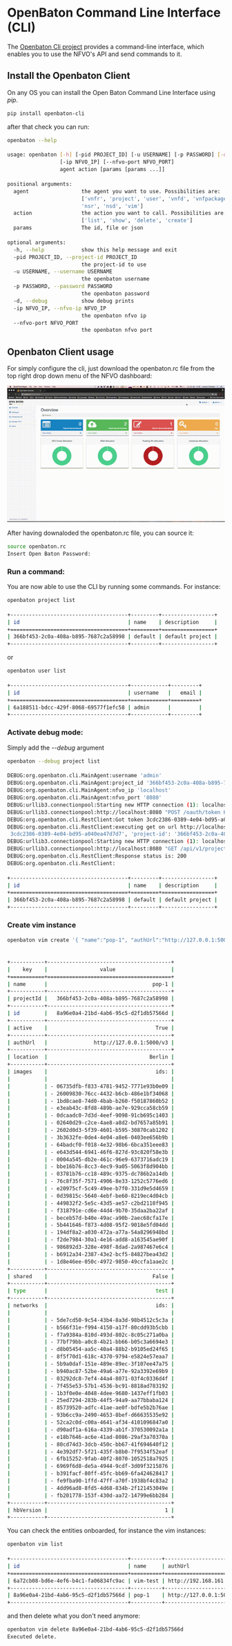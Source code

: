 # OpenBaton Command Line Interface (CLI)

The [Openbaton Cli project][openbaton-cli-github] provides a command-line interface, which enables you to use the NFVO's API and send commands to it.

## Install the Openbaton Client

On any OS you can install the Open Baton Command Line Interface using _pip_.

```bash
pip install openbaton-cli
```

after that check you can run:

```bash
openbaton --help

usage: openbaton [-h] [-pid PROJECT_ID] [-u USERNAME] [-p PASSWORD] [-d]
                 [-ip NFVO_IP] [--nfvo-port NFVO_PORT]
                 agent action [params [params ...]]

positional arguments:
  agent                 the agent you want to use. Possibilities are:
                        ['vnfr', 'project', 'user', 'vnfd', 'vnfpackage',
                        'nsr', 'nsd', 'vim']
  action                the action you want to call. Possibilities are:
                        ['list', 'show', 'delete', 'create']
  params                The id, file or json

optional arguments:
  -h, --help            show this help message and exit
  -pid PROJECT_ID, --project-id PROJECT_ID
                        the project-id to use
  -u USERNAME, --username USERNAME
                        the openbaton username
  -p PASSWORD, --password PASSWORD
                        the openbaton password
  -d, --debug           show debug prints
  -ip NFVO_IP, --nfvo-ip NFVO_IP
                        the openbaton nfvo ip
  --nfvo-port NFVO_PORT
                        the openbaton nfvo port
```

## Openbaton Client usage

For simply configure the cli, just download the openbaton.rc file from the top right drop down menu of the NFVO dashboard:

![Download Open Baton RC file][get-rc-file-gif]

After having downaloded the openbaton.rc file, you can source it:

```sh
source openbaton.rc
Insert Open Baton Password:
```

### Run a command:

You are now able to use the CLI by running some commands. For instance:

```sh
openbaton project list

+--------------------------------------+---------+-----------------+
| id                                   | name    | description     |
+======================================+=========+=================+
| 366bf453-2c0a-408a-b895-7687c2a58998 | default | default project |
+--------------------------------------+---------+-----------------+
```

or

```sh
openbaton user list

+--------------------------------------+------------+---------+
| id                                   | username   |   email |
+======================================+============+=========+
| 6a188511-bdcc-429f-8068-69577f1efc58 | admin      |         |
+--------------------------------------+------------+---------+
```

### Activate debug mode:

Simply add the _--debug_ argument

```sh
openbaton --debug project list

DEBUG:org.openbaton.cli.MainAgent:username 'admin'
DEBUG:org.openbaton.cli.MainAgent:project_id '366bf453-2c0a-408a-b895-7687c2a58998'
DEBUG:org.openbaton.cli.MainAgent:nfvo_ip 'localhost'
DEBUG:org.openbaton.cli.MainAgent:nfvo_port '8080'
DEBUG:urllib3.connectionpool:Starting new HTTP connection (1): localhost
DEBUG:urllib3.connectionpool:http://localhost:8080 "POST /oauth/token HTTP/1.1" 200 244
DEBUG:org.openbaton.cli.RestClient:Got token 3cdc2386-0389-4e04-bd95-a040ea47d7d7
DEBUG:org.openbaton.cli.RestClient:executing get on url http://localhost:8080/api/v1/projects/, with headers: {'content-type': 'application/json', 'accept': 'application/json', 'Authorization': u'Bearer
 3cdc2386-0389-4e04-bd95-a040ea47d7d7', 'project-id': '366bf453-2c0a-408a-b895-7687c2a58998'}
DEBUG:urllib3.connectionpool:Starting new HTTP connection (1): localhost
DEBUG:urllib3.connectionpool:http://localhost:8080 "GET /api/v1/projects/ HTTP/1.1" 200 182
DEBUG:org.openbaton.cli.RestClient:Response status is: 200
DEBUG:org.openbaton.cli.RestClient:

+--------------------------------------+---------+-----------------+
| id                                   | name    | description     |
+======================================+=========+=================+
| 366bf453-2c0a-408a-b895-7687c2a58998 | default | default project |
+--------------------------------------+---------+-----------------+
```

### Create vim instance

```sh
openbaton vim create '{ "name":"pop-1", "authUrl":"http://127.0.0.1:5000/v3", "tenant":"my-tenant", "username":"admin", "password":"openbaton", "type":"test", "location":{ "name":"Berlin", "latitude":"52.525876", "longitude":"13.314400" }}'


+-----------+----------------------------------------+
|    key    |                 value                  |
+===========+========================================+
| name      |                                  pop-1 |
+-----------+----------------------------------------+
| projectId |   366bf453-2c0a-408a-b895-7687c2a58998 |
+-----------+----------------------------------------+
| id        |   8a96e0a4-21bd-4ab6-95c5-d2f1db57566d |
+-----------+----------------------------------------+
| active    |                                   True |
+-----------+----------------------------------------+
| authUrl   |               http://127.0.0.1:5000/v3 |
+-----------+----------------------------------------+
| location  |                                 Berlin |
+-----------+----------------------------------------+
| images    |                                   ids: |
|           |                                        |
|           | - 06735dfb-f833-4781-9452-7771e93b0e09 |
|           | - 26009830-76cc-4432-b6cb-486e1bf34068 |
|           | - 1bd8cae8-74d0-4bab-b260-f50187860b52 |
|           | - e3eab43c-8fd8-489b-ae7e-929cca58cb59 |
|           | - 0dcaadc0-7d3d-4eef-9098-91cb695c1403 |
|           | - 02640d29-c2ce-4ae8-a8d2-bd7657a85b91 |
|           | - 2602d0d3-5f39-4601-b595-30870cab1202 |
|           | - 3b3632fe-0de4-4e04-a8e6-0403ee656b9b |
|           | - 64badcf0-f018-4e32-98b6-6bca351eee83 |
|           | - e643d544-6941-46f6-827d-93c820f58e3b |
|           | - 0004a545-db2e-461c-96e9-6373716adc19 |
|           | - bbe16b76-8cc3-4ec9-9a05-5063f8d904bb |
|           | - 03781b76-cc18-489c-9375-dc786b2a14db |
|           | - 76c8f35f-7571-4906-8e33-1252c5776ed6 |
|           | - e20975cf-5c49-49ee-b7f0-331d9e5d4659 |
|           | - 0d39815c-5640-4ebf-be60-8219ec4d04cb |
|           | - 449832f2-5e5c-43d5-ae57-c2bd2110f945 |
|           | - f318791e-cd6e-44d4-9b70-35daa2ba22af |
|           | - beceb57d-b40e-49ac-a90b-2aec68cfa17e |
|           | - 5b441646-f873-4d08-95f2-9018e5fd04dd |
|           | - 194df8a2-a030-472a-a77a-54a8296948bd |
|           | - f2de7984-30a1-4e16-add8-a163545ae90f |
|           | - 986892d3-328e-498f-8dad-2a987467e6c4 |
|           | - b6912a34-2387-43e2-bcf5-84827bea43d2 |
|           | - 1d8e46ee-050c-4972-9850-49ccfa1aae2c |
+-----------+----------------------------------------+
| shared    |                                  False |
+-----------+----------------------------------------+
| type      |                                   test |
+-----------+----------------------------------------+
| networks  |                                   ids: |
|           |                                        |
|           | - 5de7cd50-9c54-43b4-8a3d-98b4512c5c3a |
|           | - b566f31e-f994-4150-a17f-80cdd93b5cbb |
|           | - f7a9384a-810d-493d-802c-8c05c271a0ba |
|           | - 77bf79bb-a0c8-4b21-bb66-b05c3a6694e3 |
|           | - d8b05454-aa5c-40a4-88b2-b9105ed24f65 |
|           | - 8f5f70d1-618c-4370-9794-e5824e57eaa7 |
|           | - 5b9a0daf-151e-489e-89ec-3f107ee47a75 |
|           | - b940ac87-52be-49a6-a77e-92a3392e69b9 |
|           | - 03292dc8-7ef4-44a4-8071-03f4c0336d4f |
|           | - 7f455e53-57b1-4536-bc91-8818ad783192 |
|           | - 1b3f0e0e-4048-4dee-9680-1437eff1fb03 |
|           | - 25ed7294-283b-44f5-94a9-aa77bbaba124 |
|           | - 85739520-adfc-41ae-ae0f-bdfe5b2b76ae |
|           | - 93b6cc9a-2490-4653-8bef-d66635535e92 |
|           | - 52ca2c0d-c00a-4641-af34-4101096847a0 |
|           | - d90adf1a-616a-4339-ab1f-370530092a1a |
|           | - e18b7646-ac6e-41ad-8086-29af3a70370a |
|           | - 80cd74d3-3dcb-450c-bb67-41f694640f12 |
|           | - 4e392df7-5f21-435f-b8b0-7f9534f52eaf |
|           | - 6fb15252-9fab-40f2-8070-1052518a7925 |
|           | - 6969f6d8-de5a-4944-9cdf-3d09f3215876 |
|           | - b391facf-80ff-45fc-bb69-6fa424628417 |
|           | - fe9fba90-1ffd-47ff-a70f-1938bf4c83a2 |
|           | - 4dd96ad8-8fd5-4d68-834b-2f121453049e |
|           | - fb201778-153f-430d-aa72-14799e6bb284 |
+-----------+----------------------------------------+
| hbVersion |                                      1 |
+-----------+----------------------------------------+
```

You can check the entities onboarded, for instance the vim instances:

```sh
openbaton vim list

+--------------------------------------+----------+--------------------------------+----------+------------+
| id                                   | name     | authUrl                        |   tenant |   username |
+======================================+==========+================================+==========+============+
| 6a72cb08-bd6e-4ef6-b4c1-fa06834fc9ac | vim-test | http://192.168.161.121:5000/v3 |          |            |
+--------------------------------------+----------+--------------------------------+----------+------------+
| 8a96e0a4-21bd-4ab6-95c5-d2f1db57566d | pop-1    | http://127.0.0.1:5000/v3       |          |            |
+--------------------------------------+----------+--------------------------------+----------+------------+
```

and then delete what you don't need anymore:

```sh
openbaton vim delete 8a96e0a4-21bd-4ab6-95c5-d2f1db57566d
Executed delete.
```


[overview]:images/nfvo-how-to-use-gui-overview.png
[vimpage]:images/nfvo-how-to-use-gui-vim-page.png
[get-rc-file-gif]:images/get-rc-file.gif
[registeraNewVim]:images/vim-instance-register-new-pop.png
[openbaton-cli-github]:https://github.com/openbaton/openbaton-cli
[linux-install]:nfvo-installation-deb
[homebrew-website]:http://brew.sh


<!---
Script for open external links in a new tab
-->
<script type="text/javascript" charset="utf-8">
      // Creating custom :external selector
      $.expr[':'].external = function(obj){
          return !obj.href.match(/^mailto\:/)
                  && (obj.hostname != location.hostname);
      };
      $(function(){
        $('a:external').addClass('external');
        $(".external").attr('target','_blank');
      })
</script>
